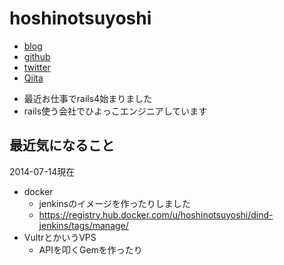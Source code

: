 # hoshinotsuyoshi

- [blog](http://hoppie.hatenablog.com/)
- [github](https://github.com/hoshinotsuyoshi)
- [twitter](https://twitter.com/hoppiestar)
- [Qiita](http://qiita.com/hoshino)

* 最近お仕事でrails4始まりました
* rails使う会社でひよっこエンジニアしています

## 最近気になること

2014-07-14現在

- docker
  * jenkinsのイメージを作ったりしました
  * https://registry.hub.docker.com/u/hoshinotsuyoshi/dind-jenkins/tags/manage/
- VultrとかいうVPS
  * APIを叩くGemを作ったり

